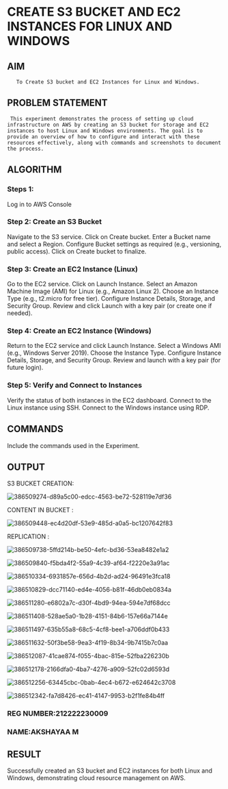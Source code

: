  # CREATE S3 BUCKET AND EC2 INSTANCES FOR LINUX AND WINDOWS
  ## AIM
       To Create S3 bucket and EC2 Instances for Linux and Windows.
## PROBLEM STATEMENT
     This experiment demonstrates the process of setting up cloud infrastructure on AWS by creating an S3 bucket for storage and EC2 instances to host Linux and Windows environments. The goal is to provide an overview of how to configure and interact with these resources effectively, along with commands and screenshots to document the process.

## ALGORITHM
 ### Steps 1:
 Log in to AWS Console
 ### Step 2: Create an S3 Bucket

Navigate to the S3 service.
Click on Create bucket.
Enter a Bucket name and select a Region.
Configure Bucket settings as required (e.g., versioning, public access).
Click on Create bucket to finalize.
 ### Step 3: Create an EC2 Instance (Linux)

Go to the EC2 service.
Click on Launch Instance.
Select an Amazon Machine Image (AMI) for Linux (e.g., Amazon Linux 2).
Choose an Instance Type (e.g., t2.micro for free tier).
Configure Instance Details, Storage, and Security Group.
Review and click Launch with a key pair (or create one if needed).
 ### Step 4: Create an EC2 Instance (Windows)

Return to the EC2 service and click Launch Instance.
Select a Windows AMI (e.g., Windows Server 2019).
Choose the Instance Type.
Configure Instance Details, Storage, and Security Group.
Review and launch with a key pair (for future login).
### Step 5: Verify and Connect to Instances
Verify the status of both instances in the EC2 dashboard.
Connect to the Linux instance using SSH.
Connect to the Windows instance using RDP.

## COMMANDS
Include the commands used in the Experiment.

## OUTPUT

S3 BUCKET CREATION:

![386509274-d89a5c00-edcc-4563-be72-528119e7df36](https://github.com/user-attachments/assets/524f7ed8-cf7e-4deb-9271-e9c2bafd1c66)

CONTENT IN BUCKET :

![386509448-ec4d20df-53e9-485d-a0a5-bc1207642f83](https://github.com/user-attachments/assets/d1723201-f12b-442c-873b-c24f2042ed06)

REPLICATION :

![386509738-5ffd214b-be50-4efc-bd36-53ea8482e1a2](https://github.com/user-attachments/assets/fc234018-21a6-4f40-a95f-c168f16896d1)

![386509840-f5bda4f2-55a9-4c39-af64-f2220e3a91ac](https://github.com/user-attachments/assets/9ccd0ced-8ea4-4161-9c74-50c6e994cb44)


![386510334-6931857e-656d-4b2d-ad24-96491e3fca18](https://github.com/user-attachments/assets/cbb97caf-f642-4602-82df-171f412c5fbe)

![386510829-dcc71140-ed4e-4056-b81f-46db0eb0834a](https://github.com/user-attachments/assets/504f7933-77ba-4d87-a562-eba7858538a9)

![386511280-e6802a7c-d30f-4bd9-94ea-594e7df68dcc](https://github.com/user-attachments/assets/f0ac8e7e-7f42-4931-803d-4133c0361a68)

![386511408-528ae5a0-1b28-4151-84b6-157e66a7144e](https://github.com/user-attachments/assets/ec991c24-1000-403b-b682-dc9cb3925438)

![386511497-635b55a8-68c5-4cf8-bee1-a706ddf0b433](https://github.com/user-attachments/assets/2e24f1f9-5ba0-4c78-b747-23ba4dce8549)

![386511632-50f3be58-9ea3-4f19-8b34-9b7415b7c0aa](https://github.com/user-attachments/assets/343eeb91-7c20-4621-8ffd-d6a009ac2cd5)


![386512087-41cae874-f055-4bac-815e-52fba226230b](https://github.com/user-attachments/assets/629d1dd1-45b4-4be6-bff3-4b7a9737a6d4)

![386512178-2166dfa0-4ba7-4276-a909-52fc02d6593d](https://github.com/user-attachments/assets/e7bc001b-42cb-483b-b898-87ac78ba1df1)

![386512256-63445cbc-0bab-4ec4-b672-e624642c3708](https://github.com/user-attachments/assets/1373b671-690e-4d62-b997-3c3df65faf43)

![386512342-fa7d8426-ec41-4147-9953-b2f1fe84b4ff](https://github.com/user-attachments/assets/b3ff80cd-8084-4bed-a2de-80ad62b7a60a)



### REG NUMBER:212222230009
### NAME:AKSHAYAA M

## RESULT
 
Successfully created an S3 bucket and EC2 instances for both Linux and Windows, demonstrating cloud resource management on AWS.
